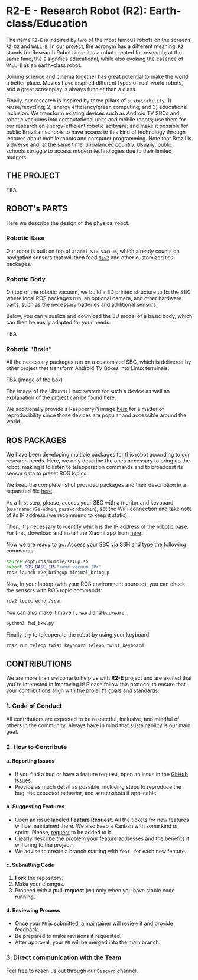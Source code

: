 # R2-E - Research Robot (R2): Earth-class/Education

The name `R2-E` is inspired by two of the most famous robots on the screens: `R2-D2` and `WALL-E`.  In our project, the acronym has a different meaning: `R2` stands for Research Robot since it is a robot created for research; at the same time, the `E` signifies educational, while also evoking the essence of `WALL-E` as an earth-class robot.

Joining science and cinema together has great potential to make the world a better place. Movies have inspired different types of real-world robots, and a great screenplay is always funnier than a class.

Finally, our research is inspired by three pillars of `sustainability`: 1) reuse/recycling; 2) energy efficiency/green computing; and 3) educational inclusion. We transform existing devices such as Android TV SBCs and robotic vacuums into computational units and mobile robots; use them for our research on energy-efficient robotic software; and make it possible for public Brazilian schools to have access to this kind of technology through lectures about mobile robots and computer programming. Note that Brazil is a diverse and, at the same time, unbalanced country. Usually, public schools struggle to access modern technologies due to their limited budgets. 

## THE PROJECT

TBA

## ROBOT's PARTS

Here we describe the design of the physical robot.

### Robotic Base

Our robot is built on top of `Xiaomi S10 Vacuum`, which already counts on navigation sensors that will then feed [`Nav2`](https://docs.nav2.org/) and other customized `ROS` packages.


### Robotic Body

On top of the robotic vacuum, we build a 3D printed structure to fix the SBC where local ROS packages run, an optional camera, and other hardware parts, such as the necessary batteries and additional sensors.

Below, you can visualize and download the 3D model of a basic body, which can then be easily adapted for your needs:

TBA

### Robotic "Brain"

All the necessary packages run on a customized SBC, which is delivered by other project that transform Android TV Boxes into Linux terminals. 

TBA (image of the box)

The image of the Ubuntu Linux system for such a device as well an explanation of the project can be found [here](#).

We additionally provide a RaspberryPi image [here](#) for a matter of reproducibility since those devices are popular and accessible around the world.

## ROS PACKAGES

We have been developing multiple packages for this robot according to our research needs. Here, we only describe the ones necessary to bring up the robot, making it to listen to teleoperation commands and to broadcast its sensor data to preset ROS topics.

We keep the complete list of provided packages and their description in a separated file [here](#).

As a first step, please, access your SBC with a moritor and keyboard (`username`: `r2e-admin`, `password`:`admin`), set the WiFi connection and take note of its IP address (we recommend to keep it static). 

Then, it's necessary to identify which is the IP address of the robotic base. For that, download and install the Xiaomi app from [here](#).
 
Now we are ready to go. Access your SBC via SSH and type the following commands.

```bash
source /opt/ros/humble/setup.sh
export ROS_BASE_IP="<our vacuum IP>"
ros2 launch r2e_bringup minimal_bringup
```

Now, in your laptop (with your ROS environment sourced), you can check the sensors with ROS topic commands:
```bash
ros2 topic echo /scan
```

You can also make it move `forward` and `backward`:
```bash
python3 fwd_bkw.py
```

Finally, try to teleoperate the robot by using your keyboard:
```bash
ros2 run teleop_twist_keyboard teleop_twist_keyboard
```

## CONTRIBUTIONS

We are more than welcome to help us with **R2-E** project and are excited that you're interested in improving it! Please follow this protocol to ensure that your contributions align with the project’s goals and standards.

### 1. Code of Conduct

All contributors are expected to be respectful, inclusive, and mindful of others in the community. Always have in mind that sustainability is our main goal.

### 2. How to Contribute

#### a. Reporting Issues
- If you find a bug or have a feature request, open an issue in the [GitHub Issues](link-to-issues).
- Provide as much detail as possible, including steps to reproduce the bug, the expected behavior, and screenshots if applicable.
  
#### b. Suggesting Features
- Open an issue labeled **Feature Request**. All the tickets for new features will be maintained there. We also keep a Kanban with some kind of sprint. Please, [request](mailto:michelalbonico@utfpr.edu.br) to be added to it.
- Clearly describe the problem your feature addresses and the benefits it will bring to the project.
- We advise to create a branch starting with `feat-` for each new feature.

#### c. Submitting Code
1. **Fork** the repository.
2. Make your changes. 
3. Proceed with a **pull-request** (`PR`) only when you have stable code running.

#### d. Reviewing Process
- Once your `PR` is submitted, a maintainer will review it and provide feedback.
- Be prepared to make revisions if requested.
- After approval, your `PR` will be merged into the main branch.

### 3. Direct communication with the Team

Feel free to reach us out through our [`Discord`](#) channel.